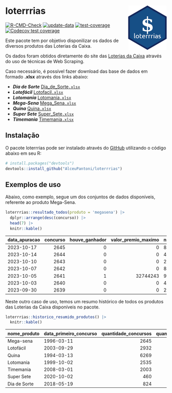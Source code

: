 
<!-- README.md is generated from README.Rmd. Please edit that file -->

# loterrrias <img src="man/figures/logo.png" align="right" height="139" />

<!-- badges: start -->

[![R-CMD-Check](https://github.com/AlceuPantoni/loterrrias/actions/workflows/R-CMD-check.yaml/badge.svg?branch=main)](https://github.com/AlceuPantoni/loterrrias/actions/workflows/R-CMD-check.yaml)
[![update-data](https://github.com/AlceuPantoni/loterrrias/actions/workflows/update-data.yaml/badge.svg)](https://github.com/AlceuPantoni/loterrrias/actions/workflows/update-data.yaml)
[![test-coverage](https://github.com/AlceuPantoni/loterrrias/actions/workflows/test-coverage.yaml/badge.svg?branch=main)](https://github.com/AlceuPantoni/loterrrias/actions/workflows/test-coverage.yaml)
[![Codecov test
coverage](https://codecov.io/gh/AlceuPantoni/loterrrias/branch/main/graph/badge.svg)](https://codecov.io/gh/AlceuPantoni/loterrrias?branch=main)
<!-- badges: end -->

Este pacote tem por objetivo disponilizar os dados de diversos produtos
das Loterias da Caixa.

Os dados foram obtidos diretamente do site das [Loterias da
Caixa](https://loterias.caixa.gov.br/Paginas/default.aspx) através do
uso de técnicas de Web Scraping.

Caso necessário, é possível fazer download das base de dados em formado
**.xlsx** através dos links abaixo:

  - ***Dia de Sorte***
    [Dia\_de\_Sorte`.xlsx`](https://raw.githubusercontent.com/AlceuPantoni/loterrrias/main/data-raw/resultados_diadesorte.xlsx)
  - ***Lotofácil***
    [Lotofacil`.xlsx`](https://raw.githubusercontent.com/AlceuPantoni/loterrrias/main/data-raw/resultados_lotofacil.xlsx)
  - ***Lotomania***
    [Lotomania`.xlsx`](https://raw.githubusercontent.com/AlceuPantoni/loterrrias/main/data-raw/resultados_lotomania.xlsx)
  - ***Mega-Sena***
    [Mega\_Sena`.xlsx`](https://raw.githubusercontent.com/AlceuPantoni/loterrrias/main/data-raw/resultados_megasena.xlsx)
  - ***Quina***
    [Quina`.xlsx`](https://raw.githubusercontent.com/AlceuPantoni/loterrrias/main/data-raw/resultados_quina.xlsx)
  - ***Super Sete***
    [Super\_Sete`.xlsx`](https://raw.githubusercontent.com/AlceuPantoni/loterrrias/main/data-raw/resultados_supersete.xlsx)
  - ***Timemania***
    [Timemania`.xlsx`](https://raw.githubusercontent.com/AlceuPantoni/loterrrias/main/data-raw/resultados_timemania.xlsx)

## Instalação

O pacote loterrrias pode ser instalado através do
[GitHub](https://github.com/) utilizando o código abaixo em seu R:

``` r
# install.packages("devtools")
devtools::install_github("AlceuPantoni/loterrrias")
```

## Exemplos de uso

Abaixo, como exemplo, segue um dos conjuntos de dados disponíveis,
referente ao produto Mega-Sena.

``` r
loterrrias::resultado_todos(produto = 'megasena') |> 
  dplyr::arrange(desc(concurso)) |> 
  head(7) |> 
  knitr::kable()
```

| data\_apuracao | concurso | houve\_ganhador | valor\_premio\_maximo | numeros\_sorteados | num\_1 | num\_2 | num\_3 | num\_4 | num\_5 | num\_6 |
| :------------- | -------: | --------------: | --------------------: | :----------------- | -----: | -----: | -----: | -----: | -----: | -----: |
| 2023-10-17     |     2645 |               0 |                     0 | 8;22;34;42;51;59   |      8 |     22 |     34 |     42 |     51 |     59 |
| 2023-10-14     |     2644 |               0 |                     0 | 4;17;22;28;30;49   |      4 |     17 |     22 |     28 |     30 |     49 |
| 2023-10-10     |     2643 |               0 |                     0 | 2;10;29;31;56;59   |      2 |     10 |     29 |     31 |     56 |     59 |
| 2023-10-07     |     2642 |               0 |                     0 | 8;13;31;33;49;50   |      8 |     13 |     31 |     33 |     49 |     50 |
| 2023-10-05     |     2641 |               1 |              32744243 | 9;24;34;39;45;50   |      9 |     24 |     34 |     39 |     45 |     50 |
| 2023-10-03     |     2640 |               0 |                     0 | 4;8;10;27;28;32    |      4 |      8 |     10 |     27 |     28 |     32 |
| 2023-09-30     |     2639 |               0 |                     0 | 2;8;11;22;48;49    |      2 |      8 |     11 |     22 |     48 |     49 |

Neste outro caso de uso, temos um resumo histórico de todos os produtos
das Loterias da Caixa disponíveis no pacote.

``` r
loterrrias::historico_resumido_produtos() |> 
  knitr::kable()
```

| nome\_produto | data\_primeiro\_concurso | quantidade\_concursos | quantidade\_concursos\_com\_ganhador | percentual\_com\_ganhador | media\_premiacao | maior\_premio | menor\_premio | total\_dezenas\_sorteadas | numero\_mais\_sorteado | numero\_menos\_sorteado |
| :------------ | :----------------------- | --------------------: | -----------------------------------: | ------------------------: | ---------------: | ------------: | ------------: | ------------------------: | ---------------------: | ----------------------: |
| Mega-sena     | 1996-03-11               |                  2645 |                                  598 |                      0.23 |       23761882.8 |     289420865 |     348732.75 |                     15870 |                     10 |                      26 |
| Lotofácil     | 2003-09-29               |                  2932 |                                 2621 |                      0.89 |         916102.4 |       8252873 |      10712.22 |                     43980 |                     20 |                      16 |
| Quina         | 1994-03-13               |                  6269 |                                 2524 |                      0.40 |        3337951.9 |     579215957 |      14230.37 |                     31345 |                      4 |                       3 |
| Lotomania     | 1999-10-02               |                  2535 |                                  667 |                      0.26 |        2344965.0 |      37261930 |     109348.66 |                     50700 |                     47 |                      96 |
| Timemania     | 2008-03-01               |                  2003 |                                   72 |                      0.04 |       26323286.7 |     818652938 |     164711.44 |                     14021 |                     20 |                      53 |
| Super Sete    | 2020-10-02               |                   460 |                                   20 |                      0.04 |        3150135.9 |      10146164 |     124747.77 |                      3220 |                      9 |                       4 |
| Dia de Sorte  | 2018-05-19               |                   824 |                                  273 |                      0.33 |         791809.0 |       3770060 |      59101.35 |                      5768 |                     10 |                       1 |
